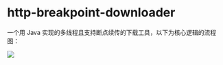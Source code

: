 # http-breakpoint-downloader

一个用 Java 实现的多线程且支持断点续传的下载工具，以下为核心逻辑的流程图：

![](http://blog.algorithms.nanwulife.com/%E6%96%AD%E7%82%B9%E7%BB%AD%E4%BC%A0.jpg)
